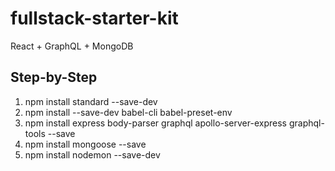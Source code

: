 # fullstack-starter-kit
React + GraphQL + MongoDB

## Step-by-Step

1. npm install standard --save-dev
1. npm install --save-dev babel-cli babel-preset-env
1. npm install express body-parser graphql apollo-server-express graphql-tools --save
1. npm install mongoose --save
1. npm install nodemon --save-dev
